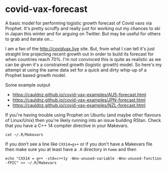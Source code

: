 # covid-vax-forecast
A basic model for performing logistic growth forecast of Covid vaxs via Prophet. It's pretty scruffy and really just for working out my chances to ski in Japan this winter and for arguing on Twitter. But may be useful for others to grab and iterate on...

I am a fan of the http://covidvax.live site. But, from what I can tell it's just straight line projecting recent growth out in order to build its forecast for when countries reach 70%. I'm not convinced this is quite as realistic as we can be given it's a constrained growth (logistic growth) model. So here's my attempt at using the same data set for a quick and dirty whip-up of a Prophet based growth model.

Some example output
- https://cauldnz.github.io/covid-vax-examples/AUS-forecast.html
- https://cauldnz.github.io/covid-vax-examples/JPN-forecast.html
- https://cauldnz.github.io/covid-vax-examples/NZL-forecast.html

If you're having trouble using Prophet on Ubuntu (and maybe other flavours of Linux/Unix) then you're likely running into an issue building RStan. Check that you have a C++ 14 compiler directive in your Makevars. 

`cat ~/.R/Makevars`

If you don't see a line like `CXX14=g++` or if you don't have a Makevars file then make sure you at least have a `.R` directory in `home` and then

`echo "CXX14 = g++ -std=c++1y -Wno-unused-variable -Wno-unused-function -fPIC" >> ~/.R/Makevars`
